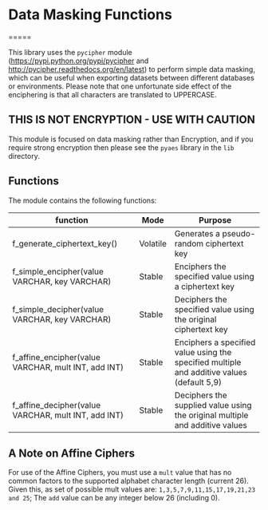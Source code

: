 # Data Masking Functions
=====

This library uses the `pycipher` module (https://pypi.python.org/pypi/pycipher and http://pycipher.readthedocs.org/en/latest) to perform simple data masking, which can be useful when exporting datasets between different databases or environments. Please note that one unfortunate side effect of the enciphering is that all characters are translated to UPPERCASE. 

## THIS IS NOT ENCRYPTION - USE WITH CAUTION
This module is focused on data masking rather than Encryption, and if you require strong encryption then please see the `pyaes` library in the `lib` directory.

## Functions

The module contains the following functions:

| function | Mode | Purpose | 
| ------------- | ------------- | ------------- | 
| f\_generate\_ciphertext\_key() | Volatile | Generates a pseudo-random ciphertext key | 
| f\_simple\_encipher(value VARCHAR, key VARCHAR) | Stable | Enciphers the specified value using a ciphertext key | 
| f\_simple\_decipher(value VARCHAR, key VARCHAR) | Stable | Deciphers the specified value using the original ciphertext key | 
| f\_affine\_encipher(value VARCHAR, mult INT, add INT) | Stable | Enciphers a specified value using the specified multiple and additive values (default 5,9) | 
| f\_affine\_decipher(value VARCHAR, mult INT, add INT) | Stable | Deciphers the supplied value using the original multiple and additive values |

## A Note on Affine Ciphers

For use of the Affine Ciphers, you must use a `mult` value that has no common factors to the supported alphabet character length (current 26). Given this, as set of possible mult values are: `1,3,5,7,9,11,15,17,19,21,23 and 25`; The `add` value can be any integer below 26 (including 0).
